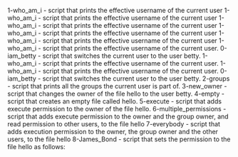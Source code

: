 1-who_am_i - script that prints the effective username of the current user
1-who_am_i - script that prints the effective username of the current user
1-who_am_i - script that prints the effective username of the current user
1-who_am_i - script that prints the effective username of the current user
1-who_am_i - script that prints the effective username of the current user
1-who_am_i - script that prints the effective username of the current user.
0-iam_betty - script that switches the current user to the user betty.
1-who_am_i - script that prints the effective username of the current user.
1-who_am_i - script that prints the effective username of the current user.
0-iam_betty - script that switches the current user to the user betty.
2-groups - script that prints all the groups the current user is part of.
3-new_owner - script that changes the owner of the file hello to the user betty.
4-empty - script that creates an empty file called hello.
5-execute - script that adds execute permission to the owner of the file hello.
6-multiple_permissions - script that adds execute permission to the owner and the group owner, and read permission to other users, to the file hello
7-everybody - script that adds execution permission to the owner, the group owner and the other users, to the file hello
8-James_Bond - script that sets the permission to the file hello as follows:
